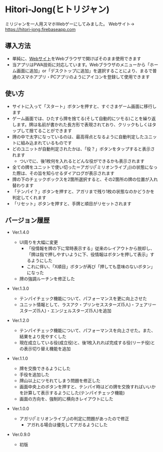 # Hitori-Jong(ヒトリジャン)
ミリジャンを一人用スマホWebゲーにしてみました。
Webサイト→ https://hitori-jong.firebaseapp.com

## 導入方法

- 単純に、[Webサイト](https://hitori-jong.firebaseapp.com)をWebブラウザで開けばそのまま使用できます
- 当アプリはPWA技術に対応しています。Webブラウザのメニューから「ホーム画面に追加」or「デスクトップに追加」を選択することにより、まるで普通のスマホアプリ・PCアプリのようにアイコンを登録して使用できます

## 使い方

- サイトに入って「スタート」ボタンを押すと、すぐさまゲーム画面に移行します
- ゲーム画面では、ひたすら牌を捨てる(そして自動的にツモる)ことを繰り返します。牌は名前が書かれた長方形で表現されており、クリックもしくはタップして捨てることができます
- 牌の中で太字になっているのは、最高得点となるように自動判定したユニットに組み込まれているものです
- どのユニットが自動判定されたかは、「役？」ボタンをタップすると表示されます
  - ついでに、後1枚何を入れるとどんな役ができるかも表示されます
- 全ての牌をユニットで使い切った＝アガリ(「ミリオンライブ」))の状態になった際は、その旨を知らせるダイアログが表示されます
- 牌の下のチェックボックスを2箇所選択すると、その2箇所の牌の位置が入れ替わります
- 「テンパイ？」ボタンを押すと、アガリまで残り1枚の状態なのかどうかを判定してくれます
- 「リセット」ボタンを押すと、手牌と順目がリセットされます

## バージョン履歴

- Ver.1.4.0
  - UI周りを大幅に変更
    - 「役情報を牌の下に常時表示する」従来のレイアウトから脱却し、「牌は指で押しやすいように下、役情報はボタンを押して表示」するようにした
    - これに伴い、「X順目」ボタンが再び「押しても意味のないボタン」になった
  - 牌の強調ルーチンを修正した

- Ver.1.3.0
  -  テンパイチェック機能について、パフォーマンスを更に向上させた
  - ユニット情報として、ラスアク・プリンセススターズ(5人)・フェアリースターズ(5人)・エンジェルスターズ(5人)を追加

- Ver.1.2.0
  - テンパイチェック機能について、パフォーマンスを向上させた。また、結果をより見やすくした
  - 現在成立している役(成立役)と、後1枚入れれば完成する役(リーチ役)との表示切り替え機能を追加

- Ver.1.1.0
  - 牌を交換できるようにした
  - 手役を追加した
  - 牌山以上にツモれてしまう問題を修正した
  - 画面中央上のボタンを押すと、テンパイ時はどの牌を交換すればいいかを計算して表示するようにした(テンパイチェック機能)
  - 画面の方向を、強制的に横向きレイアウトにした

- Ver.1.0.0
  - アガリ(「ミリオンライブ」)の判定に問題があったので修正
    - アガれる場合は優先してアガるようにした

- Ver.0.9.0
  - 初版
